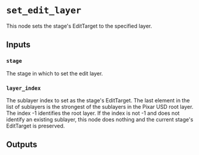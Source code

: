 # `set_edit_layer`

This node sets the stage's EditTarget to the specified layer.

## Inputs

### `stage`
The stage in which to set the edit layer. 

### `layer_index`
The sublayer index to set as the stage's EditTarget. The last element in the list of sublayers is the strongest of the sublayers in the Pixar USD root layer. The index -1 identifies the root layer. If the index is not -1 and does not identify an existing sublayer, this node does nothing and the current stage's EditTarget is preserved. 


## Outputs
